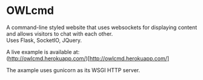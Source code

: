# OWLcmd
A command-line styled website that uses websockets for displaying content and allows visitors to chat with each other.  
Uses Flask, SocketIO, JQuery.

A live example is available at:  
(http://owlcmd.herokuapp.com/)[http://owlcmd.herokuapp.com/]  

The axample uses gunicorn as its WSGI HTTP server.
